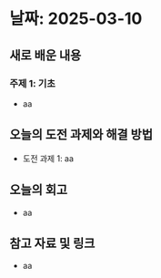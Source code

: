 # 날짜: 2025-03-10

## 새로 배운 내용
### 주제 1: 기초
- aa


## 오늘의 도전 과제와 해결 방법
- 도전 과제 1: aa

## 오늘의 회고
- aa

## 참고 자료 및 링크
- aa
